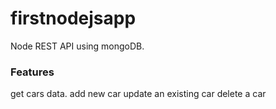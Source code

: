# firstnodejsapp
Node REST API using mongoDB.

<h3>Features</h3>
get cars data.
add new car
update an existing car
delete a car